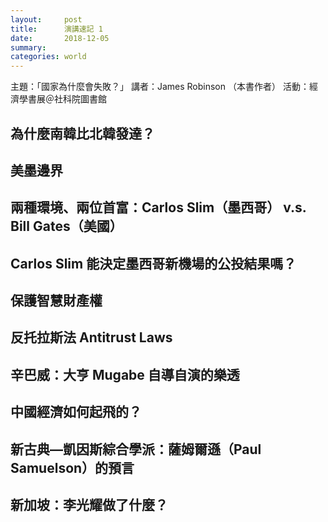 ```yaml
---
layout:     post
title:      演講速記 1
date:       2018-12-05
summary:    
categories: world
---
```

主題：「國家為什麼會失敗？」
講者：James Robinson （本書作者）
活動：經濟學書展＠社科院圖書館
[](https://user-images.githubusercontent.com/8178172/49523492-dbe12f00-f8e4-11e8-90f5-cb6bd9a52c9e.jpeg)

## 為什麼南韓比北韓發達？

## 美墨邊界

## 兩種環境、兩位首富：Carlos Slim（墨西哥） v.s. Bill Gates（美國）

## Carlos Slim 能決定墨西哥新機場的公投結果嗎？

## 保護智慧財產權

## 反托拉斯法 Antitrust Laws

## 辛巴威：大亨 Mugabe 自導自演的樂透

## 中國經濟如何起飛的？

## 新古典—凱因斯綜合學派：薩姆爾遜（Paul Samuelson）的預言

## 新加坡：李光耀做了什麼？